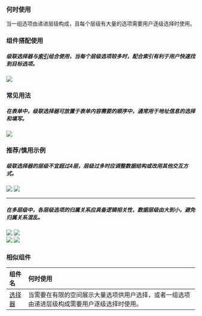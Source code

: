 

### 何时使用

当一组选项由递进层级构成，且每个层级有大量的选项需要用户逐级选择时使用。


### 组件搭配使用

##### 级联选择器与[索引](./indexes)组合使用，当每个层级选项较多时，配合索引有利于用户快速找到目标选项。

<div class="item">
  <img src="https://tdesign.gtimg.com/site/design/mobile-guide/cascader/cascader-1.png" />
</div>


### 常见用法

##### 在表单中，级联选择器可放置于表单内容需要的顺序中，通常用于地址信息的选择和填写。
<div class="legend">
 <div class="item">
  <img src="https://tdesign.gtimg.com/site/design/mobile-guide/cascader/cascader-2.png" />
 </div>
</div>


### 推荐/慎用示例

##### 级联选择器的层级不宜超过4层，层级过多时应调整数据结构或改用其他交互方式。

<div class="legend">
 <div class="item">
  <img src="https://tdesign.gtimg.com/site/design/mobile-guide/cascader/cascader-3.png" />
  <img class="tag" src="https://tdesign.gtimg.com/site/doc/bad.png" />
 </div>
</div>

<hr />

##### 在多层级中，各层级选项的归属关系应具备逻辑相关性，数据层级由大到小，避免归属关系混乱。

<div class="legend">
  <div class="item">
    <img src="https://tdesign.gtimg.com/site/design/mobile-guide/cascader/cascader-4.png" />
    <img class="tag" src="https://tdesign.gtimg.com/site/doc/good.png" />
  </div>

  <div class="item">
    <img src="https://tdesign.gtimg.com/site/design/mobile-guide/cascader/cascader-5.png" />
    <img class="tag" src="https://tdesign.gtimg.com/site/doc/bad.png" />
  </div>
</div>


### 相似组件

| 组件名             | 何时使用                                                                                     |
| :----------------- | :------------------------------------------------------------------------------------------- |
| [选择器](./picker) | 当需要在有限的空间展示大量选项供用户选择，或者一组选项由递进层级构成需要用户逐级选择时使用。 |
